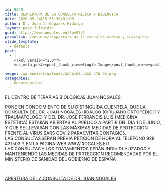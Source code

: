 ```yaml
---
id: 9349
title: REAPERTURA DE LA CONSULTA MÉDICA Y BIOLÓGICA
date: 2020-05-24T15:35:39+01:00
author: Dr. Juan J. Nogales Hidalgo
layout: page-fullwidth
guid: https://www.nogales.eu/?p=9349
permalink: /2020/05/reapertura-de-la-consulta-medica-y-biologica/
slide_template:
  - default
post:
  - |
    <?xml version="1.0"?>
    <cs_meta_post><post_thumb_view>Single Image</post_thumb_view><post_featured_image_as_thumbnail/><post_thumb_audio/><post_thumb_video/><post_thumb_slider/><post_thumb_slider_type/><inside_post_thumb_view>Single Image</inside_post_thumb_view><inside_post_featured_image_as_thumbnail/><inside_post_thumb_audio/><inside_post_thumb_video/><inside_post_thumb_slider/><inside_post_thumb_slider_type/><post_social_sharing>on</post_social_sharing><post_author_info_show>on</post_author_info_show><post_tags_show>on</post_tags_show><post_attachment_show>on</post_attachment_show><page_title/><page_sub_title/><page_subheader_color/><page_subheader_font_color/><header_banner_style>default_header</header_banner_style><header_banner_image/><header_banner_flex_slider>blog</header_banner_flex_slider><custom_slider_id/><sidebar_layout><cs_layout/></sidebar_layout></cs_meta_post>
    
image: /wp-content/uploads/2020/05/LOGO-CTB-OK.png
categories:
  - Uncategorized
---
```

EL CENTRO DE TERAPIAS BIOLÓGICAS JUAN NOGALES

PONE EN CONOCIMIENTO DE SU DISTINGUIDA CLIENTELA, QUE LA CONSULTA DEL DR. JUAN NOGALES HIDALGO (CIRUJANO ORTOPÉDICO Y TRAUMATÓLOGO) Y DEL DR. JOSE FERRANDIS LUIS (MEDICINA ESTÉTICA) ESTARÁN ABIERTAS AL PÚBLICO A PARTIR DEL DÍA 1 DE JUNIO, Y QUE SE LLEVARÁN CON LAS MÁXIMAS MEDIDAS DE PROTECCIÓN FRENTE AL VIRUS SARS COV-2 PARA EVITAR CONTAGIOS.  
LAS CONSULTAS SERÁN PREVIA PETICIÓN DE HORA AL TELÉFONO 928 431503 Y EN LA PAGINA WEB WWW.NOGALES.EU.  
LAS CONSULTAS Y LOS TRATAMIENTOS SERÁN INDIVIDUALIZADOS Y MANTENIENDO LAS MEDIDAS DE PROTECCIÓN RECOMENDADAS POR EL MINISTERIO DE SANIDAD DEL GOBIERNO DE ESPAÑA

&nbsp;

[APERTURA DE LA CONSULTA DE DR. JUAN NOGALES](https://www.nogales.eu/wp-content/uploads/2020/05/APERTURA-DE-LA-CONSULTA-DE-DR.-JUAN-NOGALES.pdf)
